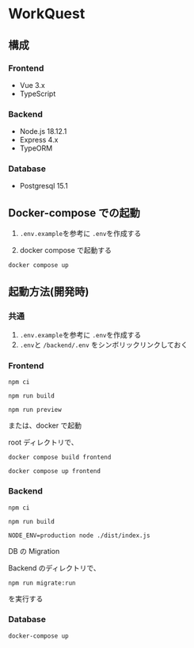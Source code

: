 # WorkQuest

## 構成

### Frontend

- Vue 3.x
- TypeScript

### Backend

- Node.js 18.12.1
- Express 4.x
- TypeORM

### Database

- Postgresql 15.1

## Docker-compose での起動

1. `.env.example`を参考に `.env`を作成する

2. docker compose で起動する

```
docker compose up
```

## 起動方法(開発時)

### 共通

1. `.env.example`を参考に `.env`を作成する
2. `.env`と `/backend/.env` をシンボリックリンクしておく

### Frontend

```
npm ci

npm run build

npm run preview

```

または、docker で起動

root ディレクトリで、

```
docker compose build frontend

docker compose up frontend
```

### Backend

```
npm ci

npm run build

NODE_ENV=production node ./dist/index.js

```

DB の Migration

Backend のディレクトリで、

```
npm run migrate:run
```

を実行する

### Database

```
docker-compose up
```
